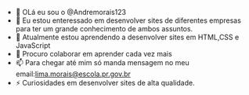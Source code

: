 - 👋 OLá eu sou o  @Andremorais123
- 👀 Eu estou enteressado em desenvolver sites de diferentes empresas para ter um grande conhecimento de ambos assuntos.
- 🌱 Atualmente estou aprendendo a desenvolver sites em HTML,CSS e JavaScript
- 💞️ Procuro colaborar em aprender cada vez mais 
- 📫 Para chegar até mim só manda mensagem no meu email:lima.morais@escola.pr.gov.br
- ⚡ Curiosidades em desenvolver sites de alta qualidade.
<!---
Andremorais123/Andremorais123 is a ✨ special ✨ repository because its `README.md` (this file) appears on your GitHub profile.
You can click the Preview link to take a look at your changes.
--->
